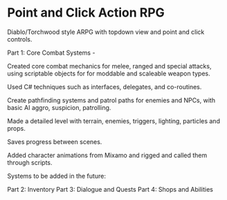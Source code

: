 # Point and Click Action RPG

Diablo/Torchwood style ARPG with topdown view and point and click controls.

Part 1: Core Combat Systems -

Created core combat mechanics for melee, ranged and special attacks, using scriptable objects for for moddable and scaleable weapon types.

Used C# techniques such as interfaces, delegates, and co-routines.

Create pathfinding systems and patrol paths for enemies and NPCs, with basic AI aggro, suspicion, patrolling.

Made a detailed level with terrain, enemies, triggers, lighting, particles and props.

Saves progress between scenes. 

Added character animations from Mixamo and rigged and called them through scripts.

Systems to be added in the future:

Part 2: Inventory
Part 3: Dialogue and Quests
Part 4: Shops and Abilities

